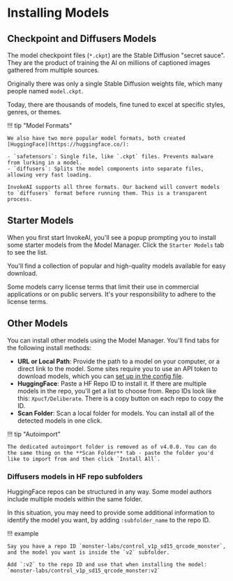 # Installing Models

## Checkpoint and Diffusers Models

The model checkpoint files (`*.ckpt`) are the Stable Diffusion "secret sauce". They are the product of training the AI on millions of captioned images gathered from multiple sources.

Originally there was only a single Stable Diffusion weights file, which many people named `model.ckpt`.

Today, there are thousands of models, fine tuned to excel at specific styles, genres, or themes.

!!! tip "Model Formats"

    We also have two more popular model formats, both created [HuggingFace](https://huggingface.co/):

    - `safetensors`: Single file, like `.ckpt` files. Prevents malware from lurking in a model.
    - `diffusers`: Splits the model components into separate files, allowing very fast loading.

    InvokeAI supports all three formats. Our backend will convert models to `diffusers` format before running them. This is a transparent process.

## Starter Models

When you first start InvokeAI, you'll see a popup prompting you to install some starter models from the Model Manager. Click the `Starter Models` tab to see the list.

You'll find a collection of popular and high-quality models available for easy download.

Some models carry license terms that limit their use in commercial applications or on public servers. It's your responsibility to adhere to the license terms.

## Other Models

You can install other models using the Model Manager. You'll find tabs for the following install methods:

- **URL or Local Path**: Provide the path to a model on your computer, or a direct link to the model. Some sites require you to use an API token to download models, which you can [set up in the config file].
- **HuggingFace**: Paste a HF Repo ID to install it. If there are multiple models in the repo, you'll get a list to choose from. Repo IDs look like this: `XpucT/Deliberate`. There is a copy button on each repo to copy the ID.
- **Scan Folder**: Scan a local folder for models. You can install all of the detected models in one click.

!!! tip "Autoimport"

    The dedicated autoimport folder is removed as of v4.0.0. You can do the same thing on the **Scan Folder** tab - paste the folder you'd like to import from and then click `Install All`.

### Diffusers models in HF repo subfolders

HuggingFace repos can be structured in any way. Some model authors include multiple models within the same folder.

In this situation, you may need to provide some additional information to identify the model you want, by adding `:subfolder_name` to the repo ID.

!!! example

    Say you have a repo ID `monster-labs/control_v1p_sd15_qrcode_monster`, and the model you want is inside the `v2` subfolder.

    Add `:v2` to the repo ID and use that when installing the model: `monster-labs/control_v1p_sd15_qrcode_monster:v2`

[set up in the config file]: ../../features/CONFIGURATION#model-marketplace-api-keys
